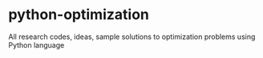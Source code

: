 # python-optimization
All research codes, ideas, sample solutions to optimization problems using Python language
